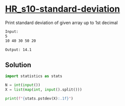 # [HR_s10-standard-deviation](https://www.hackerrank.com/challenges/s10-standard-deviation)

Print standard deviation of given array up to 1st decimal

```txt
Input:
5
10 40 30 50 20

Output: 14.1
```

## Solution

```py
import statistics as stats

N = int(input())
X = list(map(int, input().split()))

print(f"{stats.pstdev(X):.1f}")
```
